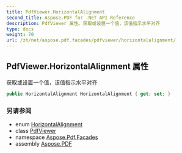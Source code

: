 ```yaml
---
title: PdfViewer.HorizontalAlignment
second_title: Aspose.PDF for .NET API Reference
description: PdfViewer 属性。获取或设置一个值，该值指示水平对齐
type: docs
weight: 70
url: /zh/net/aspose.pdf.facades/pdfviewer/horizontalalignment/
---
```

## PdfViewer.HorizontalAlignment 属性

获取或设置一个值，该值指示水平对齐

```csharp
public HorizontalAlignment HorizontalAlignment { get; set; }
```

### 另请参阅

* enum [HorizontalAlignment](../../../aspose.pdf/horizontalalignment/)
* class [PdfViewer](../)
* namespace [Aspose.Pdf.Facades](../../../aspose.pdf.facades/)
* assembly [Aspose.PDF](../../../)